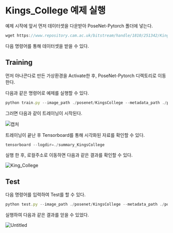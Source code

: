 # Kings_College 예제 실행

예제 시작에 앞서 먼저 데이터셋을 다운받아  PoseNet-Pytorch 폴더에 넣는다.

```jsx
wget https://www.repository.cam.ac.uk/bitstream/handle/1810/251342/KingsCollege.zip?sequence=4&isAllowed=y****
```

다음 명령어를 통해 데이터셋을 받을 수 있다.

## Training

먼저 아나콘다로 만든 가상환경을 Activate한 후,   PoseNet-Pytorch 디렉토리로 이동한다.

다음과 같은 명령어로 예제를 실행할 수 있다.

```jsx
python train.py --image_path ./posenet/KingsCollege --metadata_path ./posenet/KingsCollege/dataset_train.txt
```

그러면 다음과 같이 트레이닝이 시작된다.

![캡처](https://user-images.githubusercontent.com/80799025/182822344-dc958fde-4b45-430d-a3fb-8d7a0beebe13.JPG)

트레이닝이 끝난 후  Tensorboard를 통해 시각화된 자료를 확인할 수 있다.

```jsx
tensorboard --logdir=./summary_KingsCollege
```

실행 한 후, 로컬주소로 이동하면 다음과 같은 결과를 확인할 수 있다.

![King_College](https://user-images.githubusercontent.com/80799025/182822325-2dbfff2f-04bb-47df-98d4-216874d56117.JPG)

## Test

다음 명령어를 입력하여 Test를 할 수 있다.

```jsx
python test.py --image_path ./posenet/KingsCollege --metadata_path ./posenet/KingsCollege/dataset_test.txt
```

실행하여 다음과 같은 결과를 얻을 수 있었다.

![Untitled](https://user-images.githubusercontent.com/80799025/182822375-627cbdd5-2fe2-485c-bd94-faaa646df121.png)
